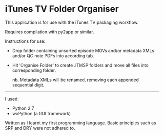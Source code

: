 # iTunes TV Folder Organiser

This application is for use with the iTunes TV packaging workflow.

Requires compilation with py2app or similar.

Instructions for use:

- Drop folder containing unsorted episode MOVs and/or metadata XMLs and/or QC note PDFs into according tab.
    
- Hit 'Organise Folder' to create .iTMSP folders and move all files into corresponding folder.

    nb. Metadata XMLs will be renamed, removing each appended sequential digit.
 

---
I used:
- Python 2.7
- wxPython (a GUI framework)


Written as I learnt my first programming language. Basic principles such as SRP and DRY were not adhered to.
